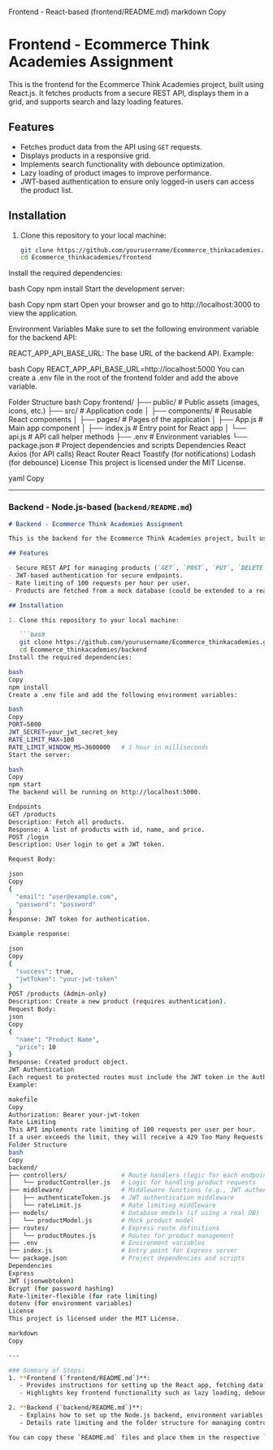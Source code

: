 Frontend - React-based (frontend/README.md)
markdown
Copy
# Frontend - Ecommerce Think Academies Assignment

This is the frontend for the Ecommerce Think Academies project, built using React.js. It fetches products from a secure REST API, displays them in a grid, and supports search and lazy loading features.

## Features

- Fetches product data from the API using `GET` requests.
- Displays products in a responsive grid.
- Implements search functionality with debounce optimization.
- Lazy loading of product images to improve performance.
- JWT-based authentication to ensure only logged-in users can access the product list.

## Installation

1. Clone this repository to your local machine:

   ```bash
   git clone https://github.com/yourusername/Ecommerce_thinkacademies.git
   cd Ecommerce_thinkacademies/frontend
Install the required dependencies:

bash
Copy
npm install
Start the development server:

bash
Copy
npm start
Open your browser and go to http://localhost:3000 to view the application.

Environment Variables
Make sure to set the following environment variable for the backend API:

REACT_APP_API_BASE_URL: The base URL of the backend API.
Example:

bash
Copy
REACT_APP_API_BASE_URL=http://localhost:5000
You can create a .env file in the root of the frontend folder and add the above variable.

Folder Structure
bash
Copy
frontend/
├── public/                   # Public assets (images, icons, etc.)
├── src/                      # Application code
│   ├── components/           # Reusable React components
│   ├── pages/                # Pages of the application
│   ├── App.js                # Main app component
│   ├── index.js              # Entry point for React app
│   └── api.js                # API call helper methods
├── .env                      # Environment variables
└── package.json              # Project dependencies and scripts
Dependencies
React
Axios (for API calls)
React Router
React Toastify (for notifications)
Lodash (for debounce)
License
This project is licensed under the MIT License.

yaml
Copy

---

### **Backend - Node.js-based (`backend/README.md`)**

```markdown
# Backend - Ecommerce Think Academies Assignment

This is the backend for the Ecommerce Think Academies project, built using Node.js and Express. It provides a secure REST API for managing products with JWT authentication and rate limiting.

## Features

- Secure REST API for managing products (`GET`, `POST`, `PUT`, `DELETE`).
- JWT-based authentication for secure endpoints.
- Rate limiting of 100 requests per hour per user.
- Products are fetched from a mock database (could be extended to a real DB in production).

## Installation

1. Clone this repository to your local machine:

   ```bash
   git clone https://github.com/yourusername/Ecommerce_thinkacademies.git
   cd Ecommerce_thinkacademies/backend
Install the required dependencies:

bash
Copy
npm install
Create a .env file and add the following environment variables:

bash
Copy
PORT=5000
JWT_SECRET=your_jwt_secret_key
RATE_LIMIT_MAX=100
RATE_LIMIT_WINDOW_MS=3600000   # 1 hour in milliseconds
Start the server:

bash
Copy
npm start
The backend will be running on http://localhost:5000.

Endpoints
GET /products
Description: Fetch all products.
Response: A list of products with id, name, and price.
POST /login
Description: User login to get a JWT token.

Request Body:

json
Copy
{
  "email": "user@example.com",
  "password": "password"
}
Response: JWT token for authentication.

Example response:

json
Copy
{
  "success": true,
  "jwtToken": "your-jwt-token"
}
POST /products (Admin-only)
Description: Create a new product (requires authentication).
Request Body:
json
Copy
{
  "name": "Product Name",
  "price": 10
}
Response: Created product object.
JWT Authentication
Each request to protected routes must include the JWT token in the Authorization header as a Bearer token.
Example:

makefile
Copy
Authorization: Bearer your-jwt-token
Rate Limiting
This API implements rate limiting of 100 requests per user per hour.
If a user exceeds the limit, they will receive a 429 Too Many Requests error.
Folder Structure
bash
Copy
backend/
├── controllers/               # Route handlers (logic for each endpoint)
│   └── productController.js   # Logic for handling product requests
├── middleware/                # Middleware functions (e.g., JWT authentication, rate limiter)
│   ├── authenticateToken.js   # JWT authentication middleware
│   └── rateLimit.js           # Rate limiting middleware
├── models/                    # Database models (if using a real DB)
│   └── productModel.js        # Mock product model
├── routes/                    # Express route definitions
│   └── productRoutes.js       # Routes for product management
├── .env                       # Environment variables
├── index.js                   # Entry point for Express server
└── package.json               # Project dependencies and scripts
Dependencies
Express
JWT (jsonwebtoken)
Bcrypt (for password hashing)
Rate-limiter-flexible (for rate limiting)
dotenv (for environment variables)
License
This project is licensed under the MIT License.

markdown
Copy

---

### Summary of Steps:
1. **Frontend (`frontend/README.md`)**: 
   - Provides instructions for setting up the React app, fetching data, environment variables, and folder structure.
   - Highlights key frontend functionality such as lazy loading, debounce search, and JWT handling.

2. **Backend (`backend/README.md`)**:
   - Explains how to set up the Node.js backend, environment variables, endpoints, and JWT authentication.
   - Details rate limiting and the folder structure for managing controllers, routes, and middleware.

You can copy these `README.md` files and place them in the respective `frontend` and `backend` directories in your GitHub repository. This way, you will have a detailed guide for both the frontend and backend setup.


